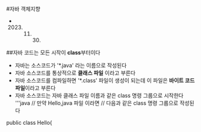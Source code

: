 #자바 객체지향
* 2023. 11. 30.

##자바 코드는 모든 시작이 **class**부터이다
* 자바는 소스코드가 '*.java' 라는 이름으로 작성된다
* 자바 소스코드를 통상적으로 **클래스 파일** 이라고 부른다
* 자바 소스코드를 컴파일하면 '*.class' 파일이 생성이 되는데 이 파일은 **바이트 코드 파일**이라고 부른다
* 자바 소스코드는 자바 클래스 파일 이름과 같은 class 명령 그룹으로 시작한다
'''java
// 만약 Hello,java 파일 이라면
// 다음과 같은 class 명령 그룹으로 작성된다

public class Hello{